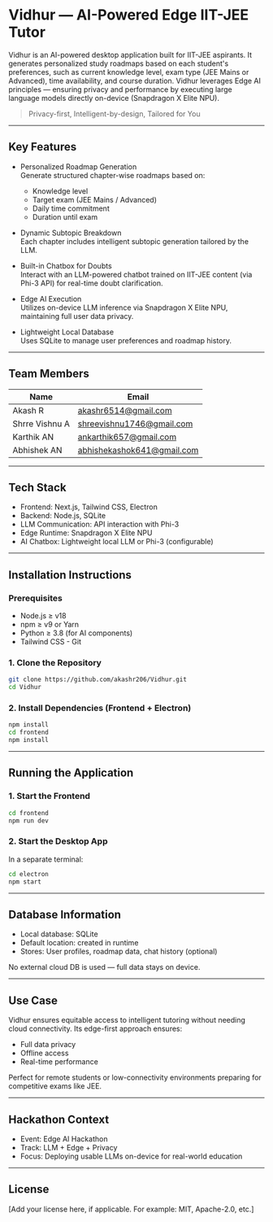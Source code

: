 # Vidhur — AI-Powered Edge IIT-JEE Tutor

Vidhur is an AI-powered desktop application built for IIT-JEE aspirants. It generates personalized study roadmaps based on each student's preferences, such as current knowledge level, exam type (JEE Mains or Advanced), time availability, and course duration. Vidhur leverages Edge AI principles — ensuring privacy and performance by executing large language models directly on-device (Snapdragon X Elite NPU).

> Privacy-first, Intelligent-by-design, Tailored for You

---

## **Key Features**

- Personalized Roadmap Generation  
  Generate structured chapter-wise roadmaps based on:
  - Knowledge level
  - Target exam (JEE Mains / Advanced)
  - Daily time commitment
  - Duration until exam

- Dynamic Subtopic Breakdown  
  Each chapter includes intelligent subtopic generation tailored by the LLM.

- Built-in Chatbox for Doubts  
  Interact with an LLM-powered chatbot trained on IIT-JEE content (via Phi-3 API) for real-time doubt clarification.

- Edge AI Execution  
  Utilizes on-device LLM inference via Snapdragon X Elite NPU, maintaining full user data privacy.

- Lightweight Local Database  
  Uses SQLite to manage user preferences and roadmap history.

---

## **Team Members**

| Name           | Email                      |
|----------------|----------------------------|
| Akash R        | akashr6514@gmail.com       |
| Shrre Vishnu A | shreevishnu1746@gmail.com  |
| Karthik AN     | ankarthik657@gmail.com     |             
| Abhishek AN    | abhishekashok641@gmail.com |

---

## **Tech Stack**

- Frontend: Next.js, Tailwind CSS, Electron
- Backend: Node.js, SQLite
- LLM Communication: API interaction with Phi-3
- Edge Runtime: Snapdragon X Elite NPU
- AI Chatbox: Lightweight local LLM or Phi-3 (configurable)

---

## **Installation Instructions**
### Prerequisites
- Node.js ≥ v18
- npm ≥ v9 or Yarn
- Python ≥ 3.8 (for AI components)
- Tailwind CSS
- Git

### 1. Clone the Repository

```bash
git clone https://github.com/akashr206/Vidhur.git
cd Vidhur
```

### 2. Install Dependencies (Frontend + Electron)

```bash
npm install
cd frontend
npm install
```

---

## **Running the Application**

### 1. Start the Frontend

```bash
cd frontend
npm run dev
```

### 2. Start the Desktop App

In a separate terminal:

```bash
cd electron
npm start
```

---

## **Database Information**

- Local database: SQLite
- Default location: created in runtime
- Stores: User profiles, roadmap data, chat history (optional)

No external cloud DB is used — full data stays on device.

---

## **Use Case**

Vidhur ensures equitable access to intelligent tutoring without needing cloud connectivity. Its edge-first approach ensures:
- Full data privacy
- Offline access
- Real-time performance

Perfect for remote students or low-connectivity environments preparing for competitive exams like JEE.

---

## **Hackathon Context**

- Event: Edge AI Hackathon
- Track: LLM + Edge + Privacy
- Focus: Deploying usable LLMs on-device for real-world education

---

## License

[Add your license here, if applicable. For example: MIT, Apache-2.0, etc.]

